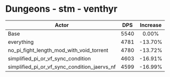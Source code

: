 # Dungeons - stm - venthyr
| Actor | DPS | Increase |
|---|:---:|:---:|
|Base|5540|0.00%|
|everything|4781|-13.70%|
|no_pi_fight_length_mod_with_void_torrent|4780|-13.72%|
|simplified_pi_or_vf_sync_condition|4603|-16.91%|
|simplified_pi_or_vf_sync_condition_jaervs_nf|4599|-16.99%|
